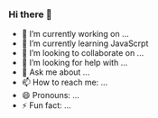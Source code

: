 ### Hi there 👋

- 🔭 I’m currently working on ...
- 🌱 I’m currently learning JavaScrpt
- 👯 I’m looking to collaborate on ...
- 🤔 I’m looking for help with ...
- 💬 Ask me about ...
- 📫 How to reach me: ...
- 😄 Pronouns: ...
- ⚡ Fun fact: ...
